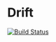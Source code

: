 Drift
=====

[![Build Status](https://travis-ci.org/kevbradwick/drift.svg?branch=master)](https://travis-ci.org/kevbradwick/drift)
